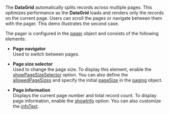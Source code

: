 The **DataGrid** automatically splits records across multiple pages. This optimizes performance as the **DataGrid** loads and renders only the records on the current page. Users can scroll the pages or navigate between them with the pager. This demo illustrates the second case.

The pager is configured in the [pager](/Documentation/ApiReference/UI_Widgets/dxDataGrid/Configuration/pager/) object and consists of the following elements:

- **Page navigator**        
Used to switch between pages.

- **Page size selector**        
Used to change the page size. To display this element, enable the [showPageSizeSelector](/Documentation/ApiReference/UI_Widgets/dxDataGrid/Configuration/pager/#showPageSizeSelector) option. You can also define the [allowedPageSizes](/Documentation/ApiReference/UI_Widgets/dxDataGrid/Configuration/pager/#allowedPageSizes) and specify the initial [pageSize](/Documentation/ApiReference/UI_Widgets/dxDataGrid/Configuration/paging/#pageSize) in the [paging](/Documentation/ApiReference/UI_Widgets/dxDataGrid/Configuration/paging/) object.

- **Page information**      
Displays the current page number and total record count. To display page information, enable the [showInfo](/Documentation/ApiReference/UI_Widgets/dxDataGrid/Configuration/pager/#showInfo) option. You can also customize the [infoText](/Documentation/ApiReference/UI_Widgets/dxDataGrid/Configuration/pager/#infoText).